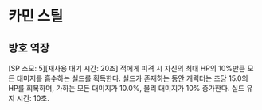 # 카민 스틸

## 방호 역장

[SP 소모: 5][재사용 대기 시간: 20초] 적에게 피격 시 자신의 최대 HP의 10%만큼 모든 대미지를 흡수하는 실드를 획득한다. 실드가 존재하는 동안 캐릭터는 초당 15.0의 HP를 회복하며, 가하는 모든 대미지가 10.0%, 물리 대미지가 10% 증가한다. 실드 유지 시간: 10초.
